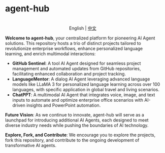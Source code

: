 # agent-hub

<p align="center">
    <br> English | <a href="README.md">中文</a>
</p>


**Welcome to agent-hub**, your centralized platform for pioneering AI Agent solutions. This repository hosts a trio of distinct projects tailored to revolutionize enterprise workflows, enhance personalized language learning, and enrich multimodal interactions:

- **GitHub Sentinel**: A tool AI Agent designed for seamless project management and automated updates from GitHub repositories, facilitating enhanced collaboration and project tracking.
- **LanguageMentor**: A dialog AI Agent leveraging advanced language models like LLaMA 3 for personalized language learning across over 100 languages, with specific application in global travel and living scenarios.
- **ChatPPT**: A multimodal AI Agent that integrates voice, image, and text inputs to automate and optimize enterprise office scenarios with AI-driven insights and PowerPoint automation.

**Future Vision**: As we continue to innovate, agent-hub will serve as a launchpad for introducing additional AI Agents, each designed to meet diverse industry needs while pushing the boundaries of AI technology.

**Explore, Fork, and Contribute**: We encourage you to explore the projects, fork this repository, and contribute to the ongoing development of transformative AI agents.
